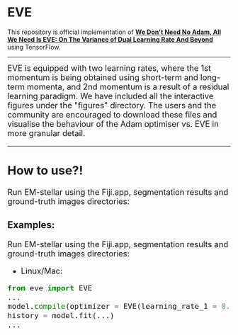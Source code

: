# EVE
This repository is official implementation of [**We Don't Need No Adam, All We Need Is EVE: On The Variance of Dual Learning Rate And Beyond**](https://arxiv.org/) using TensorFlow.

---

<font size = 4>EVE is equipped with two learning rates, where the 1st momentum is being obtained using short-term and long-term momenta, and 2nd momentum is a result of a residual learning paradigm. We have included all the interactive figures under the "figures" directory. The users and the community are encouraged to download these files and visualise the behaviour of the Adam optimiser vs. EVE in more granular detail.



---
## **How to use?!**
<font size = 4>Run EM-stellar using the Fiji.app, segmentation results and ground-truth images directories:

### Examples:
<font size = 4>Run EM-stellar using the Fiji.app, segmentation results and ground-truth images directories:
* Linux/Mac:
```python
from eve import EVE
...
model.compile(optimizer = EVE(learning_rate_1 = 0.001, learning_rate_2 = 0.0004), loss = ..., metrics = ...)
history = model.fit(...)
...
```
